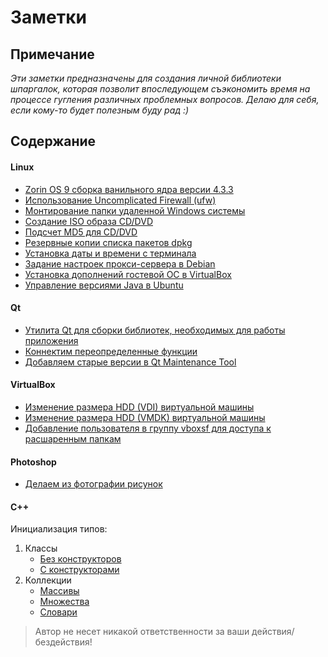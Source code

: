 # Заметки
Примечание
----------
*Эти заметки предназначены для создания личной библиотеки шпаргалок, 
которая позволит впоследующем съэкономить время на процессе гугления
различных проблемных вопросов. Делаю для себя, если кому-то будет полезным
буду рад :)*

Содержание
----------
#### Linux
- [Zorin OS 9 сборка ванильного ядра версии 4.3.3](linux/zorin-update-core.md)
- [Использование Uncomplicated Firewall (ufw)](linux/using-ufw.md)
- [Монтирование папки удаленной Windows системы](linux/mount-lan-windows-machines.md)
- [Создание ISO образа CD/DVD](linux/create-iso.md)
- [Подсчет MD5 для CD/DVD](linux/calculate-md5-dvd.md)
- [Резервные копии списка пакетов dpkg](linux/dpkg-backup.md)
- [Установка даты и времени с терминала](linux/set-date-from-term.md)
- [Задание настроек прокси-сервера в Debian](linux/debian-proxy.md)
- [Установка дополнений гостевой ОС в VirtualBox](linux/install-addition-guest-vbox.md)
- [Управление версиями Java в Ubuntu](linux/ubuntu-change-java-version-for-use.md)

#### Qt
- [Утилита Qt для сборки библиотек, необходимых для работы приложения](qt/windeployqt.md)
- [Коннектим переопределенные функции](qt/connect-overdrive-functions.md)
- [Добавляем старые версии в Qt Maintenance Tool](qt/qt-repo.md)

#### VirtualBox
- [Изменение размера HDD (VDI) виртуальной машины](virtual-box/resize-vdi.md)
- [Изменение размера HDD (VMDK) виртуальной машины](virtual-box/resize-vmdk.md)
- [Добавление пользователя в группу vboxsf для доступа к расшаренным папкам ](virtual-box/add-user-to-vbox-group.md)

#### Photoshop
- [Делаем из фотографии рисунок](photoshop/photo_to_painting.md)

#### C++
Инициализация типов:
1. Классы
	- [Без конструкторов](cpp/init-types/classes/without-const.md)
	- [C конструкторами](cpp/init-types/classes/with-const.md)
2. Коллекции
	- [Массивы](cpp/init-types/collections/arrays.md)
	- [Множества](cpp/init-types/collections/sets.md)
	- [Словари](cpp/init-types/collections/maps.md)

> Автор не несет никакой ответственности за ваши действия/бездействия!
